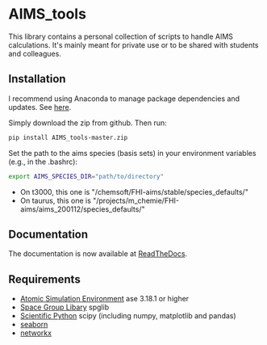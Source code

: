 # AIMS_tools

This library contains a personal collection of scripts to handle AIMS calculations. It's mainly meant for private use or to be shared with students and colleagues.

## Installation

I recommend using Anaconda to manage package dependencies and updates. See [here](https://docs.conda.io/projects/conda/en/latest/user-guide/getting-started.html).

Simply download the zip from github. Then run:

```bash
pip install AIMS_tools-master.zip
```

Set the path to the aims species (basis sets) in your environment variables (e.g., in the .bashrc):

```bash
export AIMS_SPECIES_DIR="path/to/directory"
```

- On t3000, this one is "/chemsoft/FHI-aims/stable/species_defaults/"
- On taurus, this one is "/projects/m_chemie/FHI-aims/aims_200112/species_defaults/"


## Documentation
The documentation is now available at [ReadTheDocs](https://aims-tools.readthedocs.io/en/master/).


## Requirements

- [Atomic Simulation Environment](https://wiki.fysik.dtu.dk/ase/) ase 3.18.1 or higher
- [Space Group Libary](https://atztogo.github.io/spglib/python-spglib.html) spglib
- [Scientific Python](https://www.scipy.org/) scipy (including numpy, matplotlib and pandas)
- [seaborn](https://seaborn.pydata.org/)
- [networkx](https://networkx.github.io/documentation/stable/install.html)